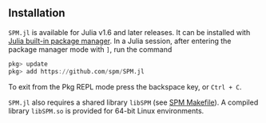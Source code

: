 ## Installation

`SPM.jl` is available for Julia v1.6 and later releases.  It can be installed
with [Julia built-in package
manager](https://julialang.github.io/Pkg.jl/stable/).  In a Julia session, after
entering the package manager mode with `]`, run the command

```julia
pkg> update
pkg> add https://github.com/spm/SPM.jl
```

To exit from the Pkg REPL mode press the backspace key, or `Ctrl + C`.

`SPM.jl` also requires a shared library `libSPM` (see
[SPM Makefile](https://github.com/spm/spm/blob/main/src/Makefile)).
A compiled library `libSPM.so` is provided for 64-bit Linux environments.